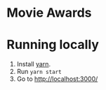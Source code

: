 # Movie Awards

# Running locally

1. Install [yarn](https://classic.yarnpkg.com/en/docs/install).
2. Run `yarn start`
3. Go to [http://localhost:3000/](http://localhost:3000/)
